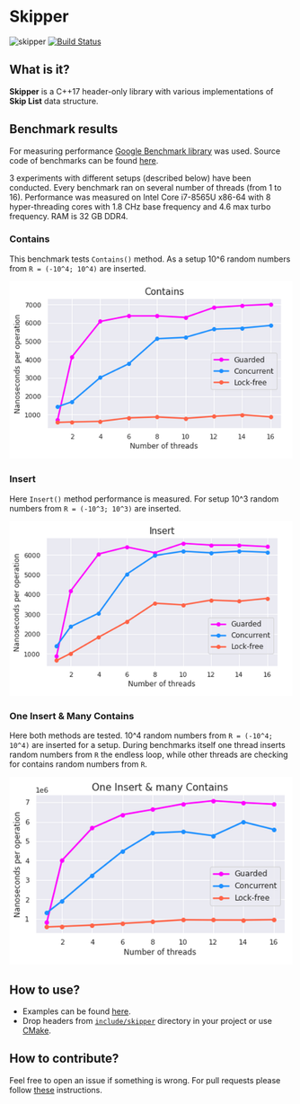 # Skipper
![skipper](https://github.com/TmLev/skipper/workflows/skipper/badge.svg)
[![Build Status](https://travis-ci.com/TmLev/skipper.svg?branch=master)](https://travis-ci.com/TmLev/skipper)

## What is it?

__Skipper__ is a C++17 header-only library with various implementations of __Skip List__ data structure.

## Benchmark results

For measuring performance [Google Benchmark library](https://github.com/google/benchmark) was used. Source code of benchmarks can be found [here](https://github.com/TmLev/skipper/tree/master/benchmarks).

3 experiments with different setups (described below) have been conducted. Every benchmark ran on several number of threads (from 1 to 16). Performance was measured on Intel Core i7-8565U x86-64 with 8 hyper-threading cores with 1.8 CHz base frequency and 4.6 max turbo frequency. RAM is 32 GB DDR4.

### Contains
This benchmark tests `Contains()` method. As a setup 10^6 random numbers from `R = (-10^4; 10^4)` are inserted. 

![Contains benchmark graph](docs/images/contains.png)

### Insert
Here `Insert()` method performance is measured. For setup 10^3 random numbers from `R = (-10^3; 10^3)` are inserted.

![Insert benchmark graph](docs/images/insert.png)

### One Insert & Many Contains
Here both methods are tested. 10^4 random numbers from `R = (-10^4; 10^4)` are inserted for a setup. During benchmarks itself one thread inserts random numbers from `R` the endless loop, while other threads are checking for contains random numbers from `R`.

![One Insert & Many Contains benchmark graph](docs/images/one-insert-many-contains.png)

## How to use?

* Examples can be found [here](docs/examples.md).
* Drop headers from [`include/skipper`](include/skipper) directory in your project or use [CMake](docs/cmake.md).

## How to contribute?

Feel free to open an issue if something is wrong. 
For pull requests please follow [these](docs/contributing.md) instructions.
